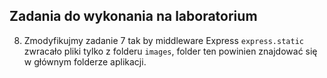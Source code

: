 ## Zadania do wykonania na laboratorium

8. Zmodyfikujmy zadanie 7 tak by middleware Express `express.static` zwracało pliki tylko z folderu `images`, folder ten powinien znajdować się w głównym folderze aplikacji.

